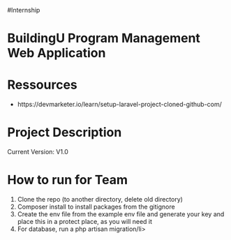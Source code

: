 #Internship

<h1> BuildingU Program Management Web Application </h1>

<h1> Ressources</h1>

<ul>
  <li>https://devmarketer.io/learn/setup-laravel-project-cloned-github-com/</li>
  
</ul> 


<h1> Project Description</h1>

<p> Current Version: V1.0 </p> 

<h1>How to run for Team</h1>

<ol>
  <li>Clone the repo (to another directory, delete old directory)</li>
  <li> Composer install to install packages from the gitignore</li>
  <li> Create the env file from the example env file and generate your key and place this in a protect place, as you will need it</li>
  <li>For database, run a php artisan migration/li>
</ol> 



